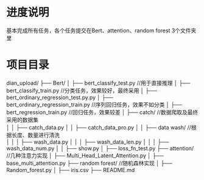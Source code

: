 # 进度说明
基本完成所有任务，各个任务提交在Bert、attention、random forest 3个文件夹里

# 项目目录
dian_upload/
├── Bert/
│   ├── bert_classify_test.py                           //用于直接推理
│   ├── bert_classify_train.py                          //分类任务，效果较好，最终采用
│   ├── bert_ordinary_regression_test.py.py
│   ├── bert_ordinary_regression_train.py               //序列回归任务，效果不如分类
│   ├── bert_regression_train.py                        //回归任务，效果较差
│   ├── catch/                                          //数据爬取及最终采用的数据集                                    
│   │   ├── catch_data.py
│   │   ├── catch_data_pro.py
│   │   ├── data wash/                                  //根据长度、数量进行清洗        
│   │   │   ├── wash_data.py
│   │   │   ├── wash_data_len.py
│   │   │   ├── wash_data_num.py
│   │   ├── show.py
│   ├── loss_fn_test.py
├── attention/                                          //几种注意力实现
│   ├── Multi_Head_Latent_Attention.py
│   ├── base_multi_attention.py
├── random forest/                                      //随机森林实现
│   ├── Random_forest.py
│   ├── iris.csv
├── README.md